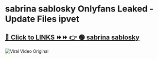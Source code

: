 
 # sabrina sablosky Onlyfans Leaked - Update Files ipvet

## <h2><a href="https://clipsfans.com/sabrina_sablosky&ref=git">🔗 Click to LINKS ⏩⏩ 👉 🟢 sabrina sablosky </a></h2>

<a href="https://clipsfans.com/sabrina_sablosky&ref=git" rel="nofollow" data-target="animated-image.originalLink"><img src="https://i.ibb.co.com/xMMVF88/686577567.gif" alt="Viral Video Original" style="max-width: 100%; display: inline-block;" data-target="animated-image.originalImage"></a>

